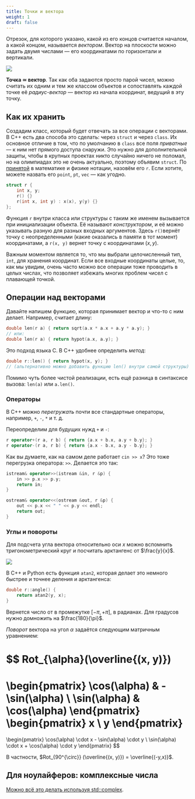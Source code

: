 ```yaml
---
title: Точки и вектора
weight: 1
draft: false
---
```


Отрезок, для которого указано, какой из его концов считается началом, а какой концом, называется *вектором*. Вектор на плоскости можно задать двумя числами — его координатами по горизонтали и вертикали.

![](../img/vector.jpg)

**Точка $\simeq$ вектор**. Так как оба задаются просто парой чисел, можно считать их одним и тем же классом объектов и сопоставлять каждой точке её *радиус-вектор* — вектор из начала координат, ведущий в эту точку.

## Как их хранить

Создадим класс, который будет отвечать за все операции с векторами. В C++ есть два способа это сделать: через `struct` и через `class`. Их основное отличие в том, что по умолчанию в `class` все поля *приватные* — к ним нет прямого доступа снаружи. Это нужно для дополнительной защиты, чтобы в крупных проектах никто случайно ничего не поломал, но на олимпиадах это не очень актуально, поэтому объявим `struct`. По [принятой](https://ru.wikipedia.org/wiki/%D0%A0%D0%B0%D0%B4%D0%B8%D1%83%D1%81-%D0%B2%D0%B5%D0%BA%D1%82%D0%BE%D1%80) в математике и физике нотации, назовём его `r`. Если хотите, можете назвать его `point`, `pt`, `vec` — как угодно.

```c++
struct r {
    int x, y;
    r() {}
    r(int x, int y) : x(x), y(y) {}
};
```

Функция `r` внутри класса или структуры с таким же именем вызывается при инициализации объекта. Её называют *конструктором*, и её можно указывать разную для разных входных аргументов. Здесь `r()`вернёт точку с неопределенными (какие оказались в памяти в тот момент) координатами, а `r(x, y)` вернет точку с координатами $(x, y)$.

Важным моментом является то, что мы выбрали целочисленный тип, `int`, для хранения координат. Если все входные координаты целые, то, как мы увидим, очень часто можно все операции тоже проводить в целых числах, что позволяет избежать многих проблем чисел с плавающей точкой.

## Операции над векторами

Давайте напишем функцию, которая принимает вектор и что-то с ним делает. Например, считает длину:

```c++
double len(r a) { return sqrt(a.x * a.x + a.y * a.y); }
// или:
double len(r a) { return hypot(a.x, a.y); }
```

Это подход языка C. В C++ удобнее определить *метод*:

```c++
double r::len() { return hypot(x, y); }
// (альтернативно можно добавить функцию len() внутри самой структуры)
```

Помимо чуть более чистой реализации, есть ещё разница в синтаксисе вызова: `len(a)` или `a.len()`.

### Операторы

В C++ можно *перегружать* почти все стандартные операторы, например, `+`, `-`, `*` и т. д.

Переопределим для будущих нужд `+`  и `-`:

```c++
r operator+(r a, r b) { return {a.x + b.x, a.y + b.y}; }
r operator-(r a, r b) { return {a.x - b.x, a.y - b.y}; }
```

Как вы думаете, как на самом деле работает `cin >> x`? Это тоже перегрузка оператора: `>>`. Делается это так:

```c++
istream& operator>>(istream &in, r &p) {
    in >> p.x >> p.y;
    return in;
}

ostream& operator<<(ostream &out, r &p) {
    out << p.x << " " << p.y << endl;
    return out;
}
```

### Углы и повороты

Для подсчета угла вектора относительно оси $x$ можно вспомнить тригонометрический круг и посчитать арктангенс от $\frac{y}{x}$.

![](../img/trig.svg)

В C++ и Python есть функция `atan2`, которая делает это немного быстрее и точнее деления и арктангенса:

```c++
double r::angle() {
    return atan2(y, x);
}
```

Вернется число от в промежутке $[-\pi, +\pi]$, в радианах. Для градусов нужно домножить на $\frac{180}{\pi}$.

*Поворот* вектора на угол $\alpha$ задаётся следующим матричным уравнением:

$$
Rot_{\alpha}(\overline{(x, y)})
=
\begin{pmatrix}
    \cos(\alpha) & -\sin(\alpha)
\\  \sin(\alpha) & \cos(\alpha)
\end{pmatrix}
\begin{pmatrix}
    x
\\  y
\end{pmatrix}
=
\begin{pmatrix}
    \cos(\alpha) \cdot x - \sin(\alpha) \cdot y
\\  \sin(\alpha) \cdot x + \cos(\alpha) \cdot y
\end{pmatrix}
$$

В частности, $Rot_{90^{\circ}} (\overline{(x, y)}) = \overline{(-y,x)}$.

## Для ноулайферов: комплексные числа

[Можно всё это делать используя std::complex](https://codeforces.com/blog/entry/22175?locale=ru).
